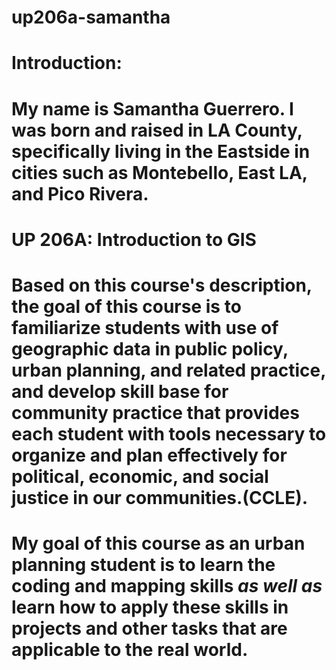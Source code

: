 # up206a-samantha
# <h1> Introduction: 
  # My name is Samantha Guerrero. I was born and raised in LA County, specifically living in the Eastside in cities such as Montebello, East LA, and Pico Rivera. 
# <h1> UP 206A: Introduction to GIS
  # Based on this course's description, the goal of this course is to familiarize students with use of geographic data in public policy, urban planning, and related practice, and develop skill base for community practice that provides each student with tools necessary to organize and plan effectively for political, economic, and social justice in our communities.(CCLE). 
  # My goal of this course as an urban planning student is to learn the coding and mapping skills *as well as* learn how to apply these skills in projects and other tasks that are applicable to the real world. 
